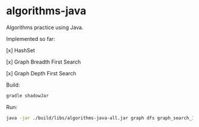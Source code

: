# algorithms-java

Algorithms practice using Java.

Implemented so far:

[x] HashSet

[x] Graph Breadth First Search

[x] Graph Depth First Search

Build:
```bash
gradle shadowJar
```

Run:
```bash
java -jar ./build/libs/algorithms-java-all.jar graph dfs graph_search_1.txt
```